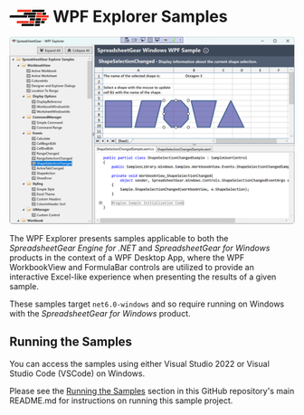 # <img src="../images/sg-logo-shadow-white.svg" style="width: 70px; vertical-align: middle;" alt="SpreadsheetGear Logo"> WPF Explorer Samples
![Screenshot of the WPF Explorer](screenshot.png)

The WPF Explorer presents samples applicable to both the *SpreadsheetGear Engine for .NET* and *SpreadsheetGear for Windows* products in the context of a WPF Desktop App, where the WPF WorkbookView and FormulaBar controls are utilized to provide an interactive Excel-like experience when presenting the results of a given sample.  

These samples target `net6.0-windows` and so require running on Windows with the *SpreadsheetGear for Windows* product.


## Running the Samples
You can access the samples using either Visual Studio 2022 or Visual Studio Code (VSCode) on Windows.

Please see the <a href="../README.md#section-running-the-samples">Running the Samples</a> section in this GitHub repository's main README.md for instructions on running this sample project.